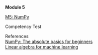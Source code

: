 <b>Module 5</b>  

[M5: NumPy](https://colab.research.google.com/drive/1zPwLd00qOF08-tRjA1_OgFoTjIHMRZG9#scrollTo=iXC-7w8Te2LF)    

Competency Test  

References  
[NumPy: The absolute basics for beginners](https://numpy.org/doc/stable/user/absolute_beginners.html)   
[Linear algebra for machine learning](https://youtu.be/LlKAna21fLE)  
